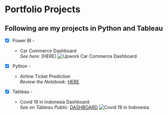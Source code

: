 # Portfolio Projects

## Following are my projects in Python and Tableau

- [x] Power BI -
      
    - Car Commerce Dashboard            
      _See here:_ [HERE]
      ![Upwork Car Commerce Dashboard](https://github.com/satio98/Portfolio/blob/e881e6cd26c37e6023d0a72b244b0a9b182251ad/Power%20BI%20Car%20Commerce%20Dashboard/Upwork_Car_Sales_Dashboard.png)

- [x] Python -
      
    - Airline Ticket Prediction  
      _Review the Notebook:_ [HERE](https://github.com/satio98/Portfolio/blob/main/Airline%20Ticket%20Price%20Prediction.ipynb)

- [x] Tableau -

    - Covid 19 in Indonesia Dashboard  
      _See on Tableau Public:_ [DASHBOARD](https://public.tableau.com/views/Covid19inIndonesia_17306004517490/Dashboard?:language=en-US&publish=yes&:sid=&:redirect=auth&:display_count=n&:origin=viz_share_link)
      ![Covid 19 in Indonesia](https://github.com/satio98/Portfolio/blob/main/Covid%2019%20in%20Indonesia.png)
